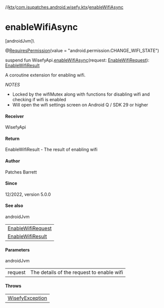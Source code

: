 //[ktx](../../index.md)/[com.isupatches.android.wisefy.ktx](index.md)/[enableWifiAsync](enable-wifi-async.md)

# enableWifiAsync

[androidJvm]\

@[RequiresPermission](https://developer.android.com/reference/kotlin/androidx/annotation/RequiresPermission.html)(value = &quot;android.permission.CHANGE_WIFI_STATE&quot;)

suspend fun WisefyApi.[enableWifiAsync](enable-wifi-async.md)(request: [EnableWifiRequest](../../../wifi/wifi/com.isupatches.android.wisefy.wifi.entities/-enable-wifi-request/index.md)): [EnableWifiResult](../../../wifi/wifi/com.isupatches.android.wisefy.wifi.entities/-enable-wifi-result/index.md)

A coroutine extension for enabling wifi.

*NOTES*

- 
   Locked by the wifiMutex along with functions for disabling wifi and checking if wifi is enabled
- 
   Will open the wifi settings screen on Android Q / SDK 29 or higher

#### Receiver

WisefyApi

#### Return

EnableWifiResult - The result of enabling wifi

#### Author

Patches Barrett

#### Since

12/2022, version 5.0.0

#### See also

androidJvm

| |
|---|
| [EnableWifiRequest](../../../wifi/wifi/com.isupatches.android.wisefy.wifi.entities/-enable-wifi-request/index.md) |
| [EnableWifiResult](../../../wifi/wifi/com.isupatches.android.wisefy.wifi.entities/-enable-wifi-result/index.md) |

#### Parameters

androidJvm

| | |
|---|---|
| request | The details of the request to enable wifi |

#### Throws

| |
|---|
| [WisefyException](../../../core/core/com.isupatches.android.wisefy.core.exceptions/-wisefy-exception/index.md) |
